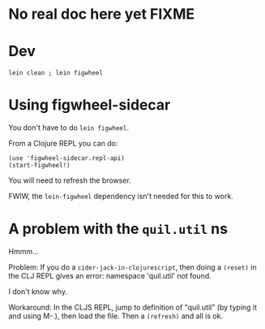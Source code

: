 # No real doc here yet FIXME

# Dev

`lein clean ; lein figwheel`

# Using figwheel-sidecar

You don't have to do `lein figwheel`.

From a Clojure REPL you can do:

```
(use 'figwheel-sidecar.repl-api)
(start-figwheel!)
```

You will need to refresh the browser.

FWIW, the `lein-figwheel` dependency isn't needed for this to work.


# A problem with the `quil.util` ns

Hmmm...

Problem: If you do a `cider-jack-in-clojurescript`, then doing a `(reset)`
in the CLJ REPL gives an error: namespace 'quil.util' not found.

I don't know why.

Workaround: In the CLJS REPL, jump to definition of "quil.util" (by typing
it and using M-.), then load the file. Then a `(refresh)` and all is ok.
